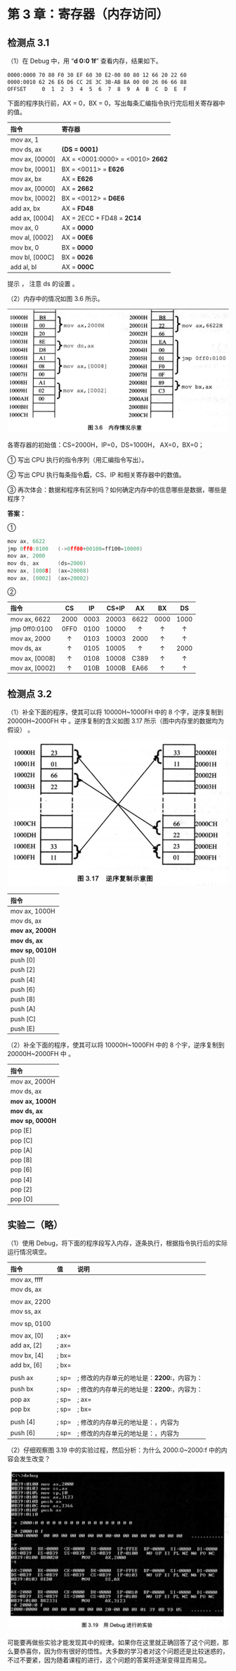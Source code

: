 # 第 3 章：寄存器（内存访问）

## 检测点 3.1

（1）在 Debug 中，用 “**d 0:0 1f**” 查看内存，结果如下。

```text
0000:0000 70 80 F0 30 EF 60 30 E2-00 80 80 12 66 20 22 60
0000:0010 62 26 E6 D6 CC 2E 3C 3B-AB BA 00 00 26 06 66 88
OFFSET     0  1  2  3  4  5  6  7  8  9  A  B  C  D  E  F 
```

下面的程序执行前，AX = 0，BX = 0，写出每条汇编指令执行完后相关寄存器中的值。

| 指令 | 寄存器 |
| :--- | :--- |
| mov ax, 1 |  |
| mov ds, ax | **\(DS = 0001\)** |
| mov ax, \[0000\] | AX = &lt;0001:0000&gt; = &lt;0010&gt; **2662** |
| mov bx, \[0001\] | BX = &lt;0011&gt; = **E626** |
| mov ax, bx | AX = **E626** |
| mov ax, \[0000\] | AX = **2662** |
| mov bx, \[0002\] | BX = &lt;0012&gt; = **D6E6** |
| add ax, bx | AX = **FD48** |
| add ax, \[0004\] | AX = 2ECC + FD48 =  **2C14** |
| mov ax, 0 | AX = **0000** |
| mov al, \[0002\] | AX = **00E6** |
| mov bx, 0 | BX = **0000** |
| mov bl, \[000C\] | BX = **0026** |
| add al, bl | AX = **000C** |

提示 ， 注意 ds 的设置 。

（2）内存中的情况如图 3.6 所示。

![](../.gitbook/assets/egi9az-3-v-4pn6g4b-a0k.png)

各寄存器的初始值：CS=2000H，IP=0，DS=1000H， AX=0，BX=0； 

① 写出 CPU 执行的指令序列（用汇编指令写出）。

② 写出 CPU 执行每条指令**后**，CS、IP 和相关寄存器中的数值。

③ 再次体会：数据和程序有区别吗？如何确定内存中的信息哪些是数据，哪些是程序？

**答案：**

① 

```c
mov ax, 6622
jmp 0ff0:0100   (->0ff00+00100=ff100=10000)
mov ax, 2000
mov ds, ax      (ds=2000)
mov ax, [0008]  (ax=20008)
mov ax, [0002]  (ax=20002)
```

②

| 指令 | CS | IP | CS+IP | AX | BX | DS |
| :--- | :---: | :---: | :---: | :---: | :---: | :---: |
| mov ax, 6622 | 2000 | 0003 | 20003 | 6622 | 0000 | 1000 |
| jmp 0ff0:0100 | 0FF0 | 0100 | 10000 | ↑ | ↑ | ↑ |
| mov ax, 2000 | ↑ | 0103 | 10003 | 2000 | ↑ | ↑ |
| mov ds, ax | ↑ | 0105 | 10005 | ↑ | ↑ | 2000 |
| mov ax, \[0008\] | ↑ | 0108 | 10008 | C389 | ↑ | ↑ |
| mov ax, \[0002\] | ↑ | 010B | 1000B | EA66 | ↑ | ↑ |

## 检测点 3.2

（1）补全下面的程序，使其可以将 10000H~1000FH 中的 8 个字，逆序复制到 20000H~2000FH 中 。逆序复制的含义如图 3.17 所示（图中内存里的数据均为假设） 。

![](../.gitbook/assets/sg-y9j-bv-nz6-z9-5-rmje.png)

| 指令 |
| :--- |
| mov ax, 1000H |
| mov ds, ax |
| **mov ax, 2000H** |
| **mov ds, ax** |
| **mov sp, 0010H** |
| push \[0\] |
| push \[2\] |
| push \[4\] |
| push \[6\] |
| push \[8\] |
| push \[A\] |
| push \[C\] |
| push \[E\] |

（2）补全下面的程序，使其可以将 10000H~1000FH 中的 8 个宇，逆序复制到 20000H~2000FH 中 。

| 指令 |
| :--- |
| mov ax, 2000H |
| mov ds, ax |
| **mov ax, 1000H** |
| **mov ds, ax** |
| **mov sp, 0000H** |
| pop \[E\] |
| pop \[C\] |
| pop \[A\] |
| pop \[8\] |
| pop \[6\] |
| pop \[4\] |
| pop \[2\] |
| pop \[O\] |

## 实验二（略）

（1）使用 Debug，将下面的程序段写入内存，逐条执行，根据指令执行后的实际运行情况填空。

| 指令 | 值 | 说明 |
| :--- | :--- | :--- |
| mov ax, ffff |  |  |
| mov ds, ax |  |  |
|  |  |  |
| mov ax, 2200 |  |  |
| mov ss, ax |  |  |
|  |  |  |
| mov sp, 0100 |  |  |
|  |  |  |
| mov ax, \[0\] | ; ax= |  |
| add ax, \[2\] | ; ax= |  |
| mov bx, \[4\] | ; bx= |  |
| add bx, \[6\] | ; bx= |  |
|  |  |  |
| push ax | ; sp= | ; 修改的内存单元的地址是：**2200:**，内容为： |
| push bx | ; sp= | ; 修改的内存单元的地址是：**2200:**，内容为： |
| pop ax | ; sp= | ; ax= |
| pop bx | ; sp= | ; bx= |
|  |  |  |
| push \[4\] | ; sp= | ; 修改的内存单元的地址是：，内容为 |
| push \[6\] | ; sp= | ; 修改的内存单元的地址是：，内容为 |

（2）仔细观察图 3.19 中的实验过程，然后分析：为什么 2000:0~2000:f 中的内容会发生改变？ 

![](../.gitbook/assets/8we8k-8ul6tif7j-usd72o1.png)

可能要再做些实验才能发现其中的规律。如果你在这里就正确回答了这个问题，那么要恭喜你，因为你有很好的悟性。大多数的学习者对这个问题还是比较迷惑的，不过不要紧，因为随着课程的进行，这个问题的答案将逐渐变得显而易见。

